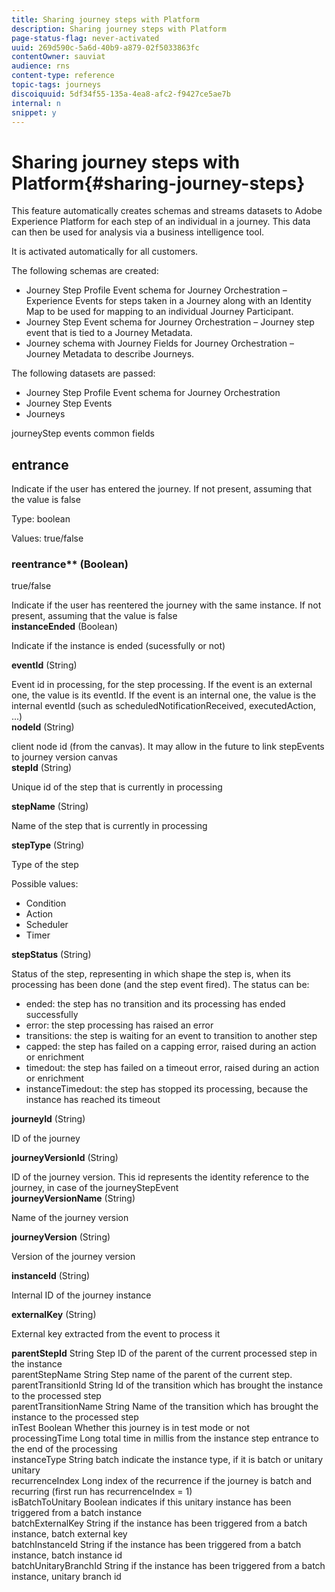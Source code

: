 ```yaml
---
title: Sharing journey steps with Platform
description: Sharing journey steps with Platform
page-status-flag: never-activated
uuid: 269d590c-5a6d-40b9-a879-02f5033863fc
contentOwner: sauviat
audience: rns
content-type: reference
topic-tags: journeys
discoiquuid: 5df34f55-135a-4ea8-afc2-f9427ce5ae7b
internal: n
snippet: y
---
```


# Sharing journey steps with Platform{#sharing-journey-steps}

This feature automatically creates schemas and streams datasets to Adobe Experience Platform for each step of an individual in a journey. This data can then be used for analysis via a business intelligence tool.

It is activated automatically for all customers.

The following schemas are created:

* Journey Step Profile Event schema for Journey Orchestration – Experience Events for steps taken in a Journey along with an Identity Map to be used for mapping to an individual Journey Participant.
* Journey Step Event schema for Journey Orchestration – Journey step event that is tied to a Journey Metadata.
* Journey schema with Journey Fields for Journey Orchestration – Journey Metadata to describe Journeys.

The following datasets are passed:

* Journey Step Profile Event schema for Journey Orchestration
* Journey Step Events
* Journeys

journeyStep events common fields
						
## entrance

Indicate if the user has entered the journey. If not present, assuming that the value is false

Type: boolean

Values: true/false

### reentrance** (Boolean)

true/false

Indicate if the user has reentered the journey with the same instance. If not present, assuming that the value is false							
**instanceEnded** (Boolean)

Indicate if the instance is ended (sucessfully or not)					

**eventId** (String)

Event id in processing, for the step processing. If the event is an external one, the value is its eventId. If the event is an internal one, the value is the internal eventId (such as scheduledNotificationReceived, executedAction, ...)					
**nodeId** (String)

client node id (from the canvas). It may allow in the future to link stepEvents to journey version canvas								
**stepId** (String)

Unique id of the step that is currently in processing					

**stepName** (String)

Name of the step that is currently in processing								

**stepType** (String)

Type of the step

Possible values:							
* Condition										
* Action										
* Scheduler										
* Timer										

**stepStatus** (String)

Status of the step, representing in which shape the step is, when its processing has been done (and the step event fired). The status can be:

* ended: the step has no transition and its processing has ended successfully
* error: the step processing has raised an error
* transitions: the step is waiting for an event to transition to another step
* capped: the step has failed on a capping error, raised during an action or enrichment
* timedout: the step has failed on a timeout error, raised during an action or enrichment
* instanceTimedout: the step has stopped its processing, because the instance has reached its timeout
						
**journeyId** (String)

ID of the journey

**journeyVersionId** (String)

ID of the journey version. This id represents the identity reference to the journey, in case of the journeyStepEvent								
**journeyVersionName** (String)

Name of the journey version								

**journeyVersion** (String)

Version of the journey version								

**instanceId** (String)

Internal ID of the journey instance								

**externalKey** (String)

External key extracted from the event to process it

**parentStepId**	String			Step ID of the parent of the current processed step in the instance								
parentStepName	String			Step name of the parent of the current step.								
parentTransitionId	String			Id of the transition which has brought the instance to the processed step								
parentTransitionName	String			Name of the transition which has brought the instance to the processed step								
inTest	Boolean			Whether this journey is in test mode or not								
processingTime	Long			total time in millis from the instance step entrance to the end of the processing								
instanceType	String	batch		indicate the instance type, if it is batch or unitary								
		unitary										
recurrenceIndex	Long			index of the recurrence if the journey is batch and recurring (first run has recurrenceIndex = 1)								
isBatchToUnitary	Boolean			indicates if this unitary instance has been triggered from a batch instance								
batchExternalKey	String			if the instance has been triggered from a batch instance, batch external key								
batchInstanceId	String			if the instance has been triggered from a batch instance, batch instance id								
batchUnitaryBranchId	String			if the instance has been triggered from a batch instance, unitary branch id								